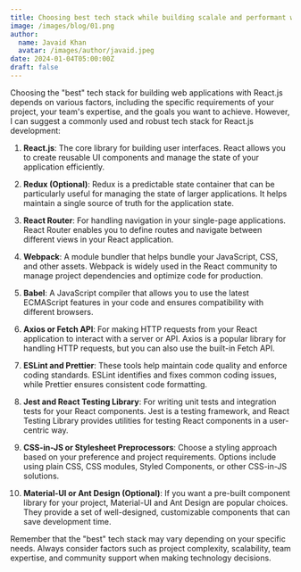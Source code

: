 ```yaml
---
title: Choosing best tech stack while building scalale and performant web applications.
image: /images/blog/01.png
author:
  name: Javaid Khan
  avatar: /images/author/javaid.jpeg
date: 2024-01-04T05:00:00Z
draft: false
---
```


Choosing the "best" tech stack for building web applications with React.js depends on various factors, including the specific requirements of your project, your team's expertise, and the goals you want to achieve. However, I can suggest a commonly used and robust tech stack for React.js development:

1. **React.js**: The core library for building user interfaces. React allows you to create reusable UI components and manage the state of your application efficiently.

2. **Redux (Optional)**: Redux is a predictable state container that can be particularly useful for managing the state of larger applications. It helps maintain a single source of truth for the application state.

3. **React Router**: For handling navigation in your single-page applications. React Router enables you to define routes and navigate between different views in your React application.

4. **Webpack**: A module bundler that helps bundle your JavaScript, CSS, and other assets. Webpack is widely used in the React community to manage project dependencies and optimize code for production.

5. **Babel**: A JavaScript compiler that allows you to use the latest ECMAScript features in your code and ensures compatibility with different browsers.

6. **Axios or Fetch API**: For making HTTP requests from your React application to interact with a server or API. Axios is a popular library for handling HTTP requests, but you can also use the built-in Fetch API.

7. **ESLint and Prettier**: These tools help maintain code quality and enforce coding standards. ESLint identifies and fixes common coding issues, while Prettier ensures consistent code formatting.

8. **Jest and React Testing Library**: For writing unit tests and integration tests for your React components. Jest is a testing framework, and React Testing Library provides utilities for testing React components in a user-centric way.

9. **CSS-in-JS or Stylesheet Preprocessors**: Choose a styling approach based on your preference and project requirements. Options include using plain CSS, CSS modules, Styled Components, or other CSS-in-JS solutions.

10. **Material-UI or Ant Design (Optional)**: If you want a pre-built component library for your project, Material-UI and Ant Design are popular choices. They provide a set of well-designed, customizable components that can save development time.

Remember that the "best" tech stack may vary depending on your specific needs. Always consider factors such as project complexity, scalability, team expertise, and community support when making technology decisions.
